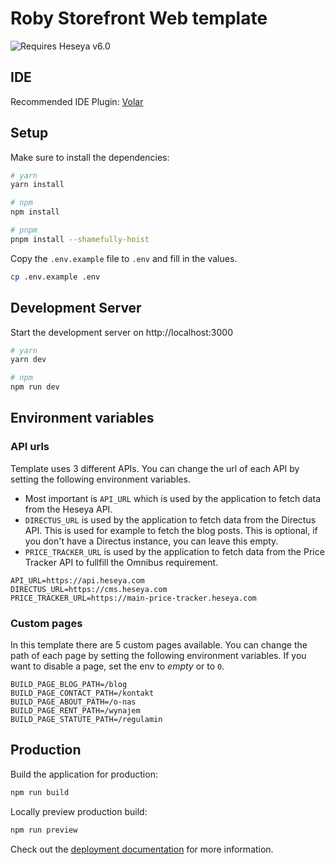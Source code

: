 # Roby Storefront Web template

![Requires Heseya v6.0](https://img.shields.io/badge/Requires_Heseya-v6.0-8f022c)

## IDE

Recommended IDE Plugin: [Volar](https://marketplace.visualstudio.com/items?itemName=Vue.volar)

## Setup

Make sure to install the dependencies:

```bash
# yarn
yarn install

# npm
npm install

# pnpm
pnpm install --shamefully-hoist
```

Copy the `.env.example` file to `.env` and fill in the values.

```bash
cp .env.example .env
```

## Development Server

Start the development server on http://localhost:3000

```bash
# yarn
yarn dev

# npm
npm run dev
```

## Environment variables

### API urls

Template uses 3 different APIs. You can change the url of each API by setting the following environment variables.

- Most important is `API_URL` which is used by the application to fetch data from the Heseya API.
- `DIRECTUS_URL` is used by the application to fetch data from the Directus API. This is used for example to fetch the blog posts. This is optional, if you don't have a Directus instance, you can leave this empty.
- `PRICE_TRACKER_URL` is used by the application to fetch data from the Price Tracker API to fullfill the Omnibus requirement.

```env
API_URL=https://api.heseya.com
DIRECTUS_URL=https://cms.heseya.com
PRICE_TRACKER_URL=https://main-price-tracker.heseya.com
```

### Custom pages

In this template there are 5 custom pages available. You can change the path of each page by setting the following environment variables. If you want to disable a page, set the env to _empty_ or to `0`.

```env
BUILD_PAGE_BLOG_PATH=/blog
BUILD_PAGE_CONTACT_PATH=/kontakt
BUILD_PAGE_ABOUT_PATH=/o-nas
BUILD_PAGE_RENT_PATH=/wynajem
BUILD_PAGE_STATUTE_PATH=/regulamin
```

## Production

Build the application for production:

```bash
npm run build
```

Locally preview production build:

```bash
npm run preview
```

Check out the [deployment documentation](https://nuxt.com/docs/getting-started/deployment) for more information.
